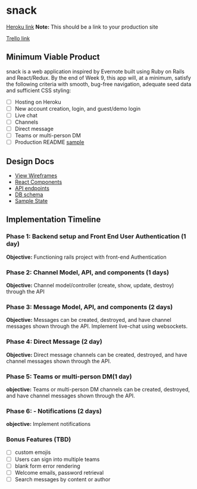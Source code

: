 # snack

[Heroku link][heroku] **Note:** This should be a link to your production site

[Trello link][trello]

[heroku]: http://snackss.herokuapp.com/
[trello]: https://trello.com/b/Ykrbn7t9/snack

## Minimum Viable Product

snack is a web application inspired by Evernote built using Ruby on Rails and React/Redux.  By the end of Week 9, this app will, at a minimum, satisfy the following criteria with smooth, bug-free navigation, adequate seed data and sufficient CSS styling:

- [ ] Hosting on Heroku
- [ ] New account creation, login, and guest/demo login
- [ ] Live chat
- [ ] Channels
- [ ] Direct message
- [ ] Teams or multi-person DM
- [ ] Production README [sample](docs/production_readme.md)

## Design Docs
* [View Wireframes][wireframes]
* [React Components][components]
* [API endpoints][api-endpoints]
* [DB schema][schema]
* [Sample State][sample-state]

[wireframes]: docs/wireframes
[components]: docs/component-hierarchy.md
[sample-state]: docs/sample-state.md
[api-endpoints]: docs/api-endpoints.md
[schema]: docs/schema.md

## Implementation Timeline

### Phase 1: Backend setup and Front End User Authentication (1 day)

**Objective:** Functioning rails project with front-end Authentication

### Phase 2: Channel Model, API, and components (1 days)

**Objective:** Channel model/controller (create, show, update, destroy) through the API

### Phase 3: Message Model, API, and components (2 days)

**Objective:** Messages can be created, destroyed, and have channel messages shown through the API. Implement live-chat using websockets.


### Phase 4:  Direct Message (2 day)

**Objective:** Direct message channels can be created, destroyed, and have channel messages shown through the API.

### Phase 5: Teams or multi-person DM(1 day)

**objective:** Teams or multi-person DM channels can be created, destroyed, and have channel messages shown through the API.

### Phase 6: - Notifications (2 days)

**objective:** Implement notifications

### Bonus Features (TBD)
- [ ] custom emojis
- [ ] Users can sign into multiple teams
- [ ] blank form error rendering
- [ ] Welcome emails, password retrieval
- [ ] Search messages by content or author
